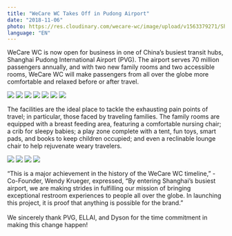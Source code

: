 ```yaml
---
title: "WeCare WC Takes Off in Pudong Airport"
date: "2018-11-06"
photo: https://res.cloudinary.com/wecare-wc/image/upload/v1563379271/Shanghai%20Pudong%20International%20Airport/family-room-sink.jpg
language: "EN"
---
```


WeCare WC is now open for business in one of China’s busiest transit hubs, Shanghai Pudong International Airport (PVG). The airport serves 70 million passengers annually, and with two new family rooms and two accessible rooms, WeCare WC will make passengers from all over the globe more comfortable and relaxed before or after travel.

![](https://res.cloudinary.com/wecare-wc/image/upload/v1559138878/Shanghai%20Pudong%20International%20Airport/entrance-1.jpg)
![](https://res.cloudinary.com/wecare-wc/image/upload/v1559138872/Shanghai%20Pudong%20International%20Airport/family-room-sink-2.jpg)
![](https://res.cloudinary.com/wecare-wc/image/upload/v1559138863/Shanghai%20Pudong%20International%20Airport/accessible-room-corian.jpg)
![](https://res.cloudinary.com/wecare-wc/image/upload/v1559138877/Shanghai%20Pudong%20International%20Airport/accessible-room-sink-2.jpg)
![](https://res.cloudinary.com/wecare-wc/image/upload/v1559138860/Shanghai%20Pudong%20International%20Airport/accessible-room-toilets-2.jpg)
![](https://res.cloudinary.com/wecare-wc/image/upload/v1559138858/Shanghai%20Pudong%20International%20Airport/accessible-room-overview.jpg)
![](https://res.cloudinary.com/wecare-wc/image/upload/v1559138871/Shanghai%20Pudong%20International%20Airport/family-room-sink-3.jpg)

The facilities are the ideal place to tackle the exhausting pain points of travel; in particular, those faced by traveling families. The family rooms are equipped with a breast feeding area, featuring a comfortable nursing chair; a crib for sleepy babies; a play zone complete with a tent, fun toys, smart pads, and books to keep children occupied; and even a reclinable lounge chair to help rejuvenate weary travelers.

![](https://res.cloudinary.com/wecare-wc/image/upload/v1559138870/Shanghai%20Pudong%20International%20Airport/family-room-1.jpg)
![](https://res.cloudinary.com/wecare-wc/image/upload/v1559138870/Shanghai%20Pudong%20International%20Airport/family-room-2.jpg)
![](https://res.cloudinary.com/wecare-wc/image/upload/v1559138870/Shanghai%20Pudong%20International%20Airport/family-room-3.jpg)
![](https://res.cloudinary.com/wecare-wc/image/upload/v1559138870/Shanghai%20Pudong%20International%20Airport/family-room-4.jpg)

“This is a major achievement in the history of the WeCare WC timeline,” -Co-Founder, Wendy Krueger, expressed, “By entering Shanghai’s busiest airport, we are making strides in fulfilling our mission of bringing exceptional restroom experiences to people all over the globe. In launching this project, it is proof that anything is possible for the brand.”
<br>
<br>
We sincerely thank PVG, ELLAI, and Dyson for the time commitment in making this change happen!
